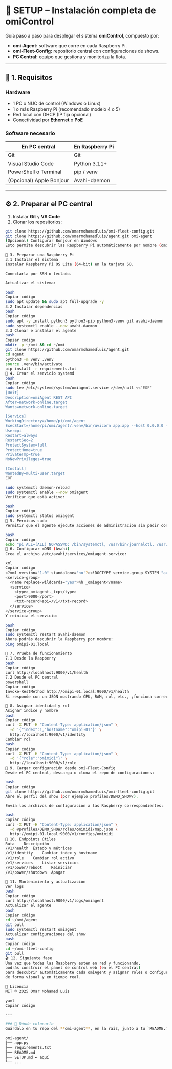 # 🧭 SETUP – Instalación completa de omiControl

Guía paso a paso para desplegar el sistema **omiControl**, compuesto por:
- **omi-Agent:** software que corre en cada Raspberry Pi.
- **omi-Fleet-Config:** repositorio central con configuraciones de shows.
- **PC Central:** equipo que gestiona y monitoriza la flota.

---

## 🧩 1. Requisitos

### Hardware
- 1 PC o NUC de control (Windows o Linux)
- 1 o más Raspberry Pi (recomendado modelo 4 o 5)
- Red local con DHCP (IP fija opcional)
- Conectividad por **Ethernet** o **PoE**

### Software necesario
| En PC central | En Raspberry Pi |
|----------------|------------------|
| Git | Git |
| Visual Studio Code | Python 3.11+ |
| PowerShell o Terminal | pip / venv |
| (Opcional) Apple Bonjour | Avahi-daemon |

---

## ⚙️ 2. Preparar el PC central

1. Instalar **Git** y **VS Code**
2. Clonar los repositorios:

```bash
git clone https://github.com/omarmohamedluis/omi-fleet-config.git
git clone https://github.com/omarmohamedluis/agent.git omi-agent
(Opcional) Configurar Bonjour en Windows
Esto permite descubrir las Raspberry Pi automáticamente por nombre (omipi-01.local, etc.).

🍓 3. Preparar una Raspberry Pi
3.1 Instalar el sistema
Instalar Raspberry Pi OS Lite (64-bit) en la tarjeta SD.

Conectarla por SSH o teclado.

Actualizar el sistema:

bash
Copiar código
sudo apt update && sudo apt full-upgrade -y
3.2 Instalar dependencias
bash
Copiar código
sudo apt -y install python3 python3-pip python3-venv git avahi-daemon
sudo systemctl enable --now avahi-daemon
3.3 Clonar e instalar el agente
bash
Copiar código
mkdir -p ~/omi && cd ~/omi
git clone https://github.com/omarmohamedluis/agent.git
cd agent
python3 -m venv .venv
source .venv/bin/activate
pip install -r requirements.txt
🧱 4. Crear el servicio systemd
bash
Copiar código
sudo tee /etc/systemd/system/omiagent.service >/dev/null <<'EOF'
[Unit]
Description=omiAgent REST API
After=network-online.target
Wants=network-online.target

[Service]
WorkingDirectory=/home/pi/omi/agent
ExecStart=/home/pi/omi/agent/.venv/bin/uvicorn app:app --host 0.0.0.0 --port 9000
User=pi
Restart=always
RestartSec=2
ProtectSystem=full
ProtectHome=true
PrivateTmp=true
NoNewPrivileges=true

[Install]
WantedBy=multi-user.target
EOF

sudo systemctl daemon-reload
sudo systemctl enable --now omiagent
Verificar que está activo:

bash
Copiar código
sudo systemctl status omiagent
🔐 5. Permisos sudo
Permitir que el agente ejecute acciones de administración sin pedir contraseña:

bash
Copiar código
echo "pi ALL=(ALL) NOPASSWD: /bin/systemctl, /usr/bin/journalctl, /usr/sbin/shutdown, /usr/sbin/reboot, /usr/bin/hostnamectl" | sudo tee /etc/sudoers.d/omiagent
🔎 6. Configurar mDNS (Avahi)
Crea el archivo /etc/avahi/services/omiagent.service:

xml
Copiar código
<?xml version="1.0" standalone='no'?><!DOCTYPE service-group SYSTEM "avahi-service.dtd">
<service-group>
  <name replace-wildcards="yes">%h _omiagent</name>
  <service>
    <type>_omiagent._tcp</type>
    <port>9000</port>
    <txt-record>api=/v1</txt-record>
  </service>
</service-group>
Y reinicia el servicio:

bash
Copiar código
sudo systemctl restart avahi-daemon
Ahora podrás descubrir la Raspberry por nombre:
ping omipi-01.local

🧠 7. Prueba de funcionamiento
7.1 Desde la Raspberry
bash
Copiar código
curl http://localhost:9000/v1/health
7.2 Desde el PC central
powershell
Copiar código
Invoke-RestMethod http://omipi-01.local:9000/v1/health
Si responde con un JSON mostrando CPU, RAM, rol, etc., ¡funciona correctamente! 🎉

🧭 8. Asignar identidad y rol
Asignar índice y nombre
bash
Copiar código
curl -X PUT -H "Content-Type: application/json" \
  -d '{"index":1,"hostname":"omipi-01"}' \
  http://localhost:9000/v1/identity
Cambiar rol
bash
Copiar código
curl -X PUT -H "Content-Type: application/json" \
  -d '{"role":"omimidi"}' \
  http://localhost:9000/v1/role
🧩 9. Cargar configuración desde omi-Fleet-Config
Desde el PC central, descarga o clona el repo de configuraciones:

bash
Copiar código
git clone https://github.com/omarmohamedluis/omi-fleet-config.git
Abre el perfil del show (por ejemplo profiles/DEMO_SHOW/).

Envía los archivos de configuración a las Raspberry correspondientes:

bash
Copiar código
curl -X PUT -H "Content-Type: application/json" \
  -d @profiles/DEMO_SHOW/roles/omimidi/map.json \
  http://omipi-01.local:9000/v1/configs/omimidi
🧾 10. Endpoints útiles
Ruta	Descripción
/v1/health	Estado y métricas
/v1/identity	Cambiar index y hostname
/v1/role	Cambiar rol activo
/v1/services	Listar servicios
/v1/power/reboot	Reiniciar
/v1/power/shutdown	Apagar

🧰 11. Mantenimiento y actualización
Ver logs
bash
Copiar código
curl http://localhost:9000/v1/logs/omiagent
Actualizar el agente
bash
Copiar código
cd ~/omi/agent
git pull
sudo systemctl restart omiagent
Actualizar configuraciones del show
bash
Copiar código
cd ~/omi-fleet-config
git pull
🎬 12. Siguiente fase
Una vez que todas las Raspberry estén en red y funcionando,
podrás construir el panel de control web (en el PC central)
para descubrir automáticamente cada omiAgent y asignar roles o configuraciones
de forma visual y en tiempo real.

📜 Licencia
MIT © 2025 Omar Mohamed Luis

yaml
Copiar código

---

### 📍 Dónde colocarlo
Guárdalo en tu repo del **omi-agent**, en la raíz, junto a tu `README.md`, así:

omi-agent/
├── app.py
├── requirements.txt
├── README.md
├── SETUP.md ← aquí
└── ...